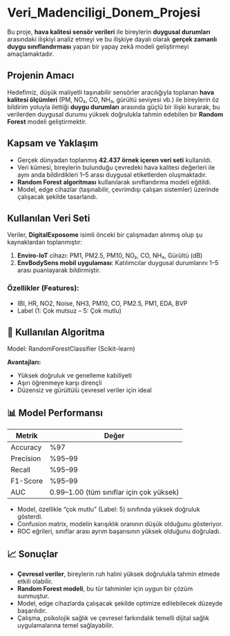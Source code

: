 # Veri_Madenciligi_Donem_Projesi

Bu proje, **hava kalitesi sensör verileri** ile bireylerin **duygusal durumları** arasındaki ilişkiyi analiz etmeyi ve bu ilişkiye dayalı olarak **gerçek zamanlı duygu sınıflandırması** yapan bir yapay zekâ modeli geliştirmeyi amaçlamaktadır.

## Projenin Amacı

Hedefimiz, düşük maliyetli taşınabilir sensörler aracılığıyla toplanan **hava kalitesi ölçümleri** (PM, NO₂, CO, NH₃, gürültü seviyesi vb.) ile bireylerin öz bildirim yoluyla ilettiği **duygu durumları** arasında güçlü bir ilişki kurarak, bu verilerden duygusal durumu yüksek doğrulukla tahmin edebilen bir **Random Forest** modeli geliştirmektir.

## Kapsam ve Yaklaşım

- Gerçek dünyadan toplanmış **42.437 örnek içeren veri seti** kullanıldı.
- Veri kümesi, bireylerin bulunduğu çevredeki hava kalitesi değerleri ile aynı anda bildirdikleri 1–5 arası duygusal etiketlerden oluşmaktadır.
- **Random Forest algoritması** kullanılarak sınıflandırma modeli eğitildi.
- Model, edge cihazlar (taşınabilir, çevrimdışı çalışan sistemler) üzerinde çalışacak şekilde tasarlandı.

## Kullanılan Veri Seti

Veriler, **DigitalExposome** isimli önceki bir çalışmadan alınmış olup şu kaynaklardan toplanmıştır:

1. **Enviro-IoT** cihazı: PM1, PM2.5, PM10, NO₂, CO, NH₃, Gürültü (dB)
2. **EnvBodySens mobil uygulaması**: Katılımcılar duygusal durumlarını 1–5 arası puanlayarak bildirmiştir.

### Özellikler (Features):
- IBI, HR, NO2, Noise, NH3, PM10, CO, PM2.5, PM1, EDA, BVP
- Label (1: Çok mutsuz – 5: Çok mutlu)

## 🤖 Kullanılan Algoritma

Model: RandomForestClassifier (Scikit-learn)

**Avantajları:**
- Yüksek doğruluk ve genelleme kabiliyeti
- Aşırı öğrenmeye karşı dirençli
- Düzensiz ve gürültülü çevresel veriler için ideal

## 📊 Model Performansı

| Metrik | Değer |
|-------|--------|
| Accuracy | %97 |
| Precision | %95–99 |
| Recall | %95–99 |
| F1-Score | %95–99 |
| AUC | 0.99–1.00 (tüm sınıflar için çok yüksek) |

- Model, özellikle “çok mutlu” (Label: 5) sınıfında yüksek doğruluk gösterdi.
- Confusion matrix, modelin karışıklık oranının düşük olduğunu gösteriyor.
- ROC eğrileri, sınıflar arası ayrım başarısının yüksek olduğunu doğruladı.

## 📈 Sonuçlar

- **Çevresel veriler**, bireylerin ruh halini yüksek doğrulukla tahmin etmede etkili olabilir.
- **Random Forest modeli**, bu tür tahminler için uygun bir çözüm sunmuştur.
- Model, edge cihazlarda çalışacak şekilde optimize edilebilecek düzeyde başarılıdır.
- Çalışma, psikolojik sağlık ve çevresel farkındalık temelli dijital sağlık uygulamalarına temel sağlayabilir.
